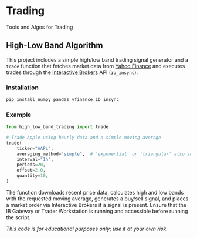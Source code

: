 # Trading

Tools and Algos for Trading

## High-Low Band Algorithm

This project includes a simple high/low band trading signal generator and a
`trade` function that fetches market data from [Yahoo Finance](https://finance.yahoo.com)
and executes trades through the [Interactive Brokers](https://www.interactivebrokers.com)
API (`ib_insync`).

### Installation

```bash
pip install numpy pandas yfinance ib_insync
```

### Example

```python
from high_low_band_trading import trade

# Trade Apple using hourly data and a simple moving average
trade(
    ticker="AAPL",
    averaging_method="simple",  # 'exponential' or 'triangular' also supported
    interval="1h",
    periods=20,
    offset=2.0,
    quantity=10,
)
```

The function downloads recent price data, calculates high and low bands with the
requested moving average, generates a buy/sell signal, and places a market order
via Interactive Brokers if a signal is present. Ensure that the IB Gateway or
Trader Workstation is running and accessible before running the script.

*This code is for educational purposes only; use it at your own risk.*
